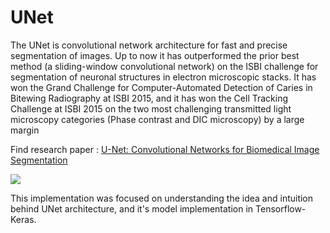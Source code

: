 # UNet

The UNet is convolutional network architecture for fast and precise segmentation of images. Up to now it has outperformed the prior best method (a sliding-window convolutional network) on the ISBI challenge for segmentation of neuronal structures in electron microscopic stacks. It has won the Grand Challenge for Computer-Automated Detection of Caries in Bitewing Radiography at ISBI 2015, and it has won the Cell Tracking Challenge at ISBI 2015 on the two most challenging transmitted light microscopy categories (Phase contrast and DIC microscopy) by a large margin

Find research paper : [U-Net: Convolutional Networks for Biomedical Image Segmentation](https://arxiv.org/abs/1505.04597)

![](https://www.researchgate.net/profile/Matheus-Ferreira-4/publication/331549658/figure/fig3/AS:733459370745861@1551881749851/U-net-architecture-for-the-forest-types-segmentation-adapted-from-Ronneberger-et-al.png)

This implementation was focused on understanding the idea and intuition behind UNet architecture, and it's model implementation in Tensorflow-Keras.
